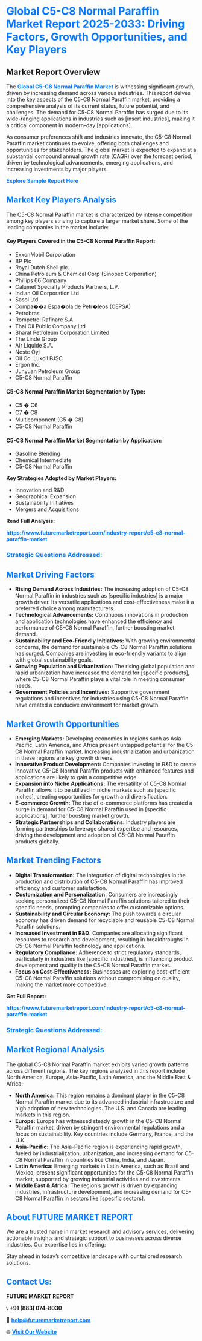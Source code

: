 <h1 style="color: #007BFF;">Global C5-C8 Normal Paraffin Market Report 2025-2033: Driving Factors, Growth Opportunities, and Key Players</h1>

<section id="overview">
<h2>Market Report Overview</h2>
<p>The <a href="https://www.futuremarketreport.com/industry-report/c5-c8-normal-paraffin-market" style="color: #007BFF; text-decoration: none;"><strong>Global C5-C8 Normal Paraffin Market</strong></a> is witnessing significant growth, driven by increasing demand across various industries. This report delves into the key aspects of the C5-C8 Normal Paraffin market, providing a comprehensive analysis of its current status, future potential, and challenges. The demand for C5-C8 Normal Paraffin has surged due to its wide-ranging applications in industries such as [insert industries], making it a critical component in modern-day [applications].</p>
<p>As consumer preferences shift and industries innovate, the C5-C8 Normal Paraffin market continues to evolve, offering both challenges and opportunities for stakeholders. The global market is expected to expand at a substantial compound annual growth rate (CAGR) over the forecast period, driven by technological advancements, emerging applications, and increasing investments by major players.</p>
</section>

<section id="overview">
<p><a href="https://www.futuremarketreport.com/request-sample/reportId=100570" style="color: #007BFF; text-decoration: none;"><strong>Explore Sample Report Here</strong></a></p>
</section>

<section id="key-players">
<h2 style="color: #007BFF;">Market Key Players Analysis</h2>
<p>The C5-C8 Normal Paraffin market is characterized by intense competition among key players striving to capture a larger market share. Some of the leading companies in the market include:</p>
<h4>Key Players Covered in the C5-C8 Normal Paraffin Report:</h4>
<ul><li>ExxonMobil Corporation</li><li>BP Plc</li><li>Royal Dutch Shell plc.</li><li>China Petroleum &amp; Chemical Corp (Sinopec Corporation)</li><li>Phillips 66 Company</li><li>Calumet Specialty Products Partners, L.P.</li><li>Indian Oil Corporation Ltd</li><li>Sasol Ltd</li><li>Compa��a Espa�ola de Petr�leos (CEPSA)</li><li>Petrobras</li><li>Rompetrol Rafinare S.A</li><li>Thai Oil Public Company Ltd</li><li>Bharat Petroleum Corporation Limited</li><li>The Linde Group</li><li>Air Liquide S.A.</li><li>Neste Oyj</li><li>Oil Co. Lukoil PJSC</li><li>Ergon Inc.</li><li>Junyuan Petroleum Group</li><li>C5-C8 Normal Paraffin</li></ul>
<h4>C5-C8 Normal Paraffin Market Segmentation by Type:</h4>
<ul><li>C5 � C6</li><li>C7 � C8</li><li>Multicomponent (C5 � C8)</li><li>C5-C8 Normal Paraffin</li></ul>

<h4>C5-C8 Normal Paraffin Market Segmentation by Application:</h4>
<ul><li>Gasoline Blending</li><li>Chemical Intermediate</li><li>C5-C8 Normal Paraffin</li></ul>
<p><strong>Key Strategies Adopted by Market Players:</strong></p>
<ul>
<li>Innovation and R&D</li>
<li>Geographical Expansion</li>
<li>Sustainability Initiatives</li>
<li>Mergers and Acquisitions</li>
</ul>
</section>

<section>
<p><strong>Read Full Analysis: </strong></p><a href="https://www.futuremarketreport.com/industry-report/c5-c8-normal-paraffin-market" style="color: #007BFF; text-decoration: none;"><strong>https://www.futuremarketreport.com/industry-report/c5-c8-normal-paraffin-market</strong></a>
<h3 style="color: #007BFF;">Strategic Questions Addressed:</h3>
</section>

<section id="driving-factors">
<h2 style="color: #007BFF;">Market Driving Factors</h2>
<ul>
<li><strong>Rising Demand Across Industries:</strong> The increasing adoption of C5-C8 Normal Paraffin in industries such as [specific industries] is a major growth driver. Its versatile applications and cost-effectiveness make it a preferred choice among manufacturers.</li>
<li><strong>Technological Advancements:</strong> Continuous innovations in production and application technologies have enhanced the efficiency and performance of C5-C8 Normal Paraffin, further boosting market demand.</li>
<li><strong>Sustainability and Eco-Friendly Initiatives:</strong> With growing environmental concerns, the demand for sustainable C5-C8 Normal Paraffin solutions has surged. Companies are investing in eco-friendly variants to align with global sustainability goals.</li>
<li><strong>Growing Population and Urbanization:</strong> The rising global population and rapid urbanization have increased the demand for [specific products], where C5-C8 Normal Paraffin plays a vital role in meeting consumer needs.</li>
<li><strong>Government Policies and Incentives:</strong> Supportive government regulations and incentives for industries using C5-C8 Normal Paraffin have created a conducive environment for market growth.</li>
</ul>
</section>

<section id="growth-opportunities">
<h2 style="color: #007BFF;">Market Growth Opportunities</h2>
<ul>
<li><strong>Emerging Markets:</strong> Developing economies in regions such as Asia-Pacific, Latin America, and Africa present untapped potential for the C5-C8 Normal Paraffin market. Increasing industrialization and urbanization in these regions are key growth drivers.</li>
<li><strong>Innovative Product Development:</strong> Companies investing in R&D to create innovative C5-C8 Normal Paraffin products with enhanced features and applications are likely to gain a competitive edge.</li>
<li><strong>Expansion into Niche Applications:</strong> The versatility of C5-C8 Normal Paraffin allows it to be utilized in niche markets such as [specific niches], creating opportunities for growth and diversification.</li>
<li><strong>E-commerce Growth:</strong> The rise of e-commerce platforms has created a surge in demand for C5-C8 Normal Paraffin used in [specific applications], further boosting market growth.</li>
<li><strong>Strategic Partnerships and Collaborations:</strong> Industry players are forming partnerships to leverage shared expertise and resources, driving the development and adoption of C5-C8 Normal Paraffin products globally.</li>
</ul>
</section>

<section id="trending-factors">
<h2 style="color: #007BFF;">Market Trending Factors</h2>
<ul>
<li><strong>Digital Transformation:</strong> The integration of digital technologies in the production and distribution of C5-C8 Normal Paraffin has improved efficiency and customer satisfaction.</li>
<li><strong>Customization and Personalization:</strong> Consumers are increasingly seeking personalized C5-C8 Normal Paraffin solutions tailored to their specific needs, prompting companies to offer customizable options.</li>
<li><strong>Sustainability and Circular Economy:</strong> The push towards a circular economy has driven demand for recyclable and reusable C5-C8 Normal Paraffin solutions.</li>
<li><strong>Increased Investment in R&D:</strong> Companies are allocating significant resources to research and development, resulting in breakthroughs in C5-C8 Normal Paraffin technology and applications.</li>
<li><strong>Regulatory Compliance:</strong> Adherence to strict regulatory standards, particularly in industries like [specific industries], is influencing product development and quality in the C5-C8 Normal Paraffin market.</li>
<li><strong>Focus on Cost-Effectiveness:</strong> Businesses are exploring cost-efficient C5-C8 Normal Paraffin solutions without compromising on quality, making the market more competitive.</li>
</ul>
</section>

<section>
<p><strong>Get Full Report: </strong></p><a href="https://www.futuremarketreport.com/industry-report/c5-c8-normal-paraffin-market" style="color: #007BFF; text-decoration: none;"><strong>https://www.futuremarketreport.com/industry-report/c5-c8-normal-paraffin-market</strong></a>
<h3 style="color: #007BFF;">Strategic Questions Addressed:</h3>
</section>


<section id="regional-analysis">
<h2 style="color: #007BFF;">Market Regional Analysis</h2>
<p>The global C5-C8 Normal Paraffin market exhibits varied growth patterns across different regions. The key regions analyzed in this report include North America, Europe, Asia-Pacific, Latin America, and the Middle East & Africa:</p>
<ul>
<li><strong>North America:</strong> This region remains a dominant player in the C5-C8 Normal Paraffin market due to its advanced industrial infrastructure and high adoption of new technologies. The U.S. and Canada are leading markets in this region.</li>
<li><strong>Europe:</strong> Europe has witnessed steady growth in the C5-C8 Normal Paraffin market, driven by stringent environmental regulations and a focus on sustainability. Key countries include Germany, France, and the U.K.</li>
<li><strong>Asia-Pacific:</strong> The Asia-Pacific region is experiencing rapid growth, fueled by industrialization, urbanization, and increasing demand for C5-C8 Normal Paraffin in countries like China, India, and Japan.</li>
<li><strong>Latin America:</strong> Emerging markets in Latin America, such as Brazil and Mexico, present significant opportunities for the C5-C8 Normal Paraffin market, supported by growing industrial activities and investments.</li>
<li><strong>Middle East & Africa:</strong> The region’s growth is driven by expanding industries, infrastructure development, and increasing demand for C5-C8 Normal Paraffin in sectors like [specific sectors].</li>
</ul>
</section>

<footer>
<h2 style="color: #007BFF;">About FUTURE MARKET REPORT</h2>
<p>We are a trusted name in market research and advisory services, delivering actionable insights and strategic support to businesses across diverse industries. Our expertise lies in offering:</p>

<p>Stay ahead in today’s competitive landscape with our tailored research solutions.</p>

<h2 style="color: #007BFF;">Contact Us:</h2>
<p><strong>FUTURE MARKET REPORT</strong></p>
<p>📞 <strong>+91 (883) 074-8030</strong></p>
<p>📧 <strong><a href="mailto:help@futuremarketreport.com" style="color: #007BFF;">help@futuremarketreport.com</a></strong></p>
<p>🌐 <strong><a href="https://www.futuremarketreport.com/" style="color: #007BFF;">Visit Our Website</a></strong></p>
</footer>